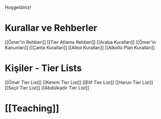 Hoşgeldiniz! 

# Kurallar ve Rehberler
[[Ömer'in Rehberi]]
[[Tier Atlama Rehberi]]
[[Araba Kuralları]]
[[Ömer'in Kanunları]]
[[Çanta Kuralları]]
[[Alkol Kuralları]]
[[Alkollü Plan Kuralları]]

# Kişiler - Tier Lists
[[Ömer Tier List]]
[[Kerem Tier List]]
[[Elif Tier List]]
[[Harun Tier List]]
[[Seçil Tier List]]
[[Abdülkadir Tier List]]

# [[Teaching]]